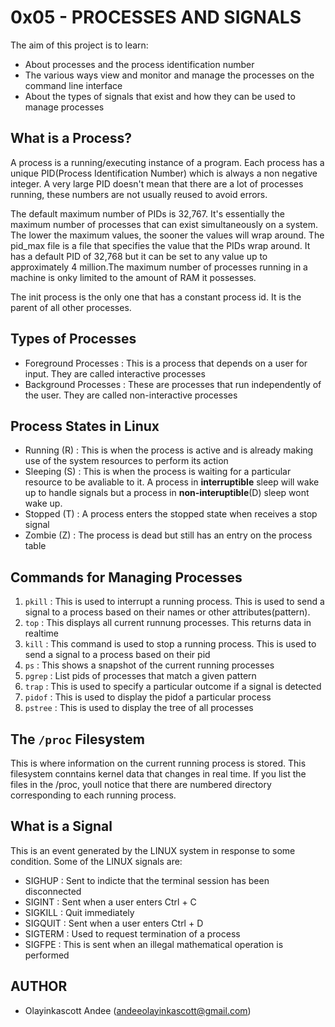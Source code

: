# 0x05 - PROCESSES AND SIGNALS
The aim of this project is to learn:
* About processes and the process identification number
* The various ways view and monitor and manage the processes on the command line interface
* About the types of signals that exist and how they can be used to manage processes

## What is a Process?
A process is a running/executing instance of a program. Each process has a unique PID(Process Identification Number) which is always a non negative integer. A very large PID doesn't mean that there are a lot of processes running, these numbers are not usually reused to avoid errors.

The default maximum number of PIDs is 32,767. It's essentially the maximum number of processes that can exist simultaneously on a system. The lower the maximum values, the sooner the values will wrap around. The pid_max file is a file that specifies the value that the PIDs wrap around. It has a default PID of 32,768 but it can be set to any value up to approximately 4 million.The maximum number of processes running in a machine is onky limited to the amount of RAM it possesses.

The init process is the only one that has a constant process id. It is the parent of all other processes.

## Types of Processes
* Foreground Processes : This is a process that depends on a user for input. They are called interactive processes
* Background Processes : These are processes that run independently of the user. They are called non-interactive processes

## Process States in Linux
* Running (R) : This is when the process is active and is already making use of the system resources to perform its action
* Sleeping (S) : This is when the process is waiting for a particular resource to be avaliable to it. A process in **interruptible** sleep will wake up to handle signals but a process in **non-interuptible**(D) sleep wont wake up.
* Stopped (T) : A process enters the stopped state when receives a stop signal
* Zombie (Z) : The process is dead but still has an entry on the process table

## Commands for Managing Processes
1. `pkill` : This is used to interrupt a running process. This is used to send a signal to a process based on their names or other attributes(pattern).
2. `top` : This displays all current runnung processes. This returns data in realtime
3. `kill` : This command is used to stop a running process. This is used to send a signal to a process based on their pid
4. `ps` : This shows a snapshot of the current running processes
5. `pgrep` : List pids of processes that match a given pattern
6. `trap` : This is used to specify a particular outcome if a signal is detected
7. `pidof` : This is used to display the pidof a particular process
8. `pstree` : This is used to display the tree of all processes

## The `/proc` Filesystem
This is where information on the current running process is stored. This filesystem conntains kernel data that changes in real time. If you list the files in the /proc, youll notice that there are numbered directory corresponding to each running process.

## What is a Signal
This is an event generated by the LINUX system in response to some condition. Some of the LINUX signals are:

* SIGHUP : Sent to indicte that the terminal session has been disconnected
* SIGINT : Sent when a user enters Ctrl + C
* SIGKILL : Quit immediately
* SIGQUIT : Sent when a user enters Ctrl + D
* SIGTERM : Used to request termination of a process
* SIGFPE : This is sent when an illegal mathematical operation is performed

## AUTHOR
* Olayinkascott Andee (andeeolayinkascott@gmail.com)
